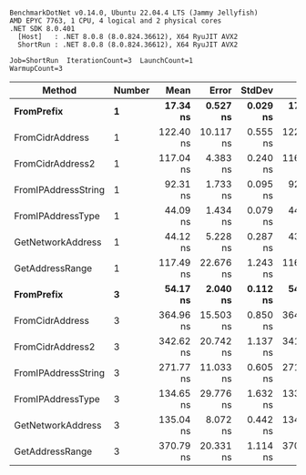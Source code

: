 ```

BenchmarkDotNet v0.14.0, Ubuntu 22.04.4 LTS (Jammy Jellyfish)
AMD EPYC 7763, 1 CPU, 4 logical and 2 physical cores
.NET SDK 8.0.401
  [Host]   : .NET 8.0.8 (8.0.824.36612), X64 RyuJIT AVX2
  ShortRun : .NET 8.0.8 (8.0.824.36612), X64 RyuJIT AVX2

Job=ShortRun  IterationCount=3  LaunchCount=1  
WarmupCount=3  

```
| Method              | Number | Mean      | Error     | StdDev   | Min       | Max       | Gen0   | Allocated |
|-------------------- |------- |----------:|----------:|---------:|----------:|----------:|-------:|----------:|
| **FromPrefix**          | **1**      |  **17.34 ns** |  **0.527 ns** | **0.029 ns** |  **17.32 ns** |  **17.37 ns** | **0.0007** |      **56 B** |
| FromCidrAddress     | 1      | 122.40 ns | 10.117 ns | 0.555 ns | 122.08 ns | 123.04 ns | 0.0012 |     112 B |
| FromCidrAddress2    | 1      | 117.04 ns |  4.383 ns | 0.240 ns | 116.83 ns | 117.30 ns | 0.0012 |     112 B |
| FromIPAddressString | 1      |  92.31 ns |  1.733 ns | 0.095 ns |  92.23 ns |  92.42 ns | 0.0006 |      56 B |
| FromIPAddressType   | 1      |  44.09 ns |  1.434 ns | 0.079 ns |  44.01 ns |  44.16 ns | 0.0010 |      88 B |
| GetNetworkAddress   | 1      |  44.12 ns |  5.228 ns | 0.287 ns |  43.91 ns |  44.44 ns | 0.0007 |      56 B |
| GetAddressRange     | 1      | 117.49 ns | 22.676 ns | 1.243 ns | 116.22 ns | 118.70 ns | 0.0019 |     168 B |
| **FromPrefix**          | **3**      |  **54.17 ns** |  **2.040 ns** | **0.112 ns** |  **54.07 ns** |  **54.29 ns** | **0.0020** |     **168 B** |
| FromCidrAddress     | 3      | 364.96 ns | 15.503 ns | 0.850 ns | 364.01 ns | 365.66 ns | 0.0038 |     336 B |
| FromCidrAddress2    | 3      | 342.62 ns | 20.742 ns | 1.137 ns | 341.56 ns | 343.82 ns | 0.0038 |     336 B |
| FromIPAddressString | 3      | 271.77 ns | 11.033 ns | 0.605 ns | 271.08 ns | 272.12 ns | 0.0019 |     168 B |
| FromIPAddressType   | 3      | 134.65 ns | 29.776 ns | 1.632 ns | 133.69 ns | 136.53 ns | 0.0031 |     264 B |
| GetNetworkAddress   | 3      | 135.04 ns |  8.072 ns | 0.442 ns | 134.59 ns | 135.47 ns | 0.0019 |     168 B |
| GetAddressRange     | 3      | 370.79 ns | 20.331 ns | 1.114 ns | 370.06 ns | 372.07 ns | 0.0057 |     504 B |
